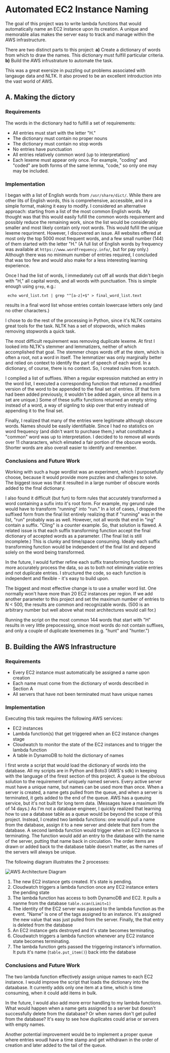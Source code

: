 # Automated EC2 Instance Naming

The goal of this project was to write lambda functions that would automatically name an EC2 instance upon its creation. A unique and memorable alias makes the server easy to track and manage within the AWS infrastructure.

There are two distinct parts to this project:
**a)** Create a dictionary of words from which to draw the names. This dictionary must fulfill particular criteria. 
**b)** Build the AWS infrustrature to automate the task.

This was a great exersize in puzzling out problems associated with langauge data and NLTK. It also proved to be an excellent introduction into the vast world of AWS.

## A. Making the dictory

### Requirements

The words in the dictionary had to fulfill a set of requirements:
* All entries must start with the letter "H."
* The dictionary must contain no proper nouns
* The dictionary must contain no stop words
* No entries have punctuation
* All entries relatively common word (up to interpretation)
* Each lexeme must appear only once. For example, "coding" and "coded" are both forms of the same lemma, "code," so only one may may be included.

### Implementation

I began with a list of English words from `/usr/share/dict/`. While there are other lits of English words, this is comprehensive, accessible, and in a simple format, making it easy to modify. I considered an alternative approach: starting from a list of the most common English words. My thought was that this would easily fufill the common words requirement and possibly reduce the remaining work, since the list would be considerably smaller and most likely contain only root words. This would fufill the unique lexeme requriment. However, I discovered an issue. All websites offered at most only the top 5000 most frequent words, and a few small number (144) of them started with the letter "H." (A full list of English words by frequency was available at `https://www.wordfrequency.info/`, but for pay only.) Although there was no minimum number of entries required, I concluded that was too few and would also make for a less interesting learning experience. 

Once I had the list of words, I immediately cut off all words that didn't begin with "H," all capital words, and all words with punctuation. This is simple enough using `grep`, e.g.:

` echo word_list.txt | grep "^[a-z]+$" > final_word_list.text`

results in a final word list whose entries contain lowercase letters only (and no other characters.)

I chose to do the rest of the processing in Python, since it's NLTK contains great tools for the task. NLTK has a set of stopwords, which makes removing stopwords a quick task.

The most difficult requirement was removing duplicate lexeme. At first I looked into NLTK's stemmer and lemmatizers, neither of which accomplished that goal. The stemmer chops words off at the stem, which is often a root, not a word in itself. The lemmatizer was only marginally better and relied on context to identify the part of speech of each word. In a dictionary, of course, there is no context. So, I created rules from scratch.

I complied a list of suffixes. When a regular expression matched an entry in the word list, I executed a corresponding function that returned a modified version of the word to be appended to the final set of entries. (If that form had been added previously, it wouldn't be added again, since all items in a set are unique.) Some of these suffix functions returned an empty string instead of a word, a way of signling to skip over that entry instead of appending it to the final set.

Finally, I realized that many of the entries were legitimate although obscure words. Names should be easily identifiable. Since I had no statistics on word frequency (and didn't want to purchase them,) what constituted a "common" word was up to interpretation. I decided to to remove all words over 11 chararacters, which elimated a fair portion of the obscure words. Shorter words are also overall easier to identify and remember.

### Conclusions and Future Work

Working with such a huge wordlist was an experiment, which I purposefully choose, because it would provide more puzzles and challenges to solve. The biggest issue was that it resulted in a large number of obscure words added to the final dictionary. 

I also found it difficult (but fun) to form rules that accurately transformed a word containing a sufix into it's root form. For example, my gerund rule would have to transform "running" into "run." In a lot of cases, I dropped the suffixed form from the final list entirely realizing that if "running" was in the list, "run" probably was as well. However, not all words that end in "ing" contain a suffix. "Cling" is a counter example. So, that solution is flawed. A related issue is that each suffix transforming function accept the final dictionary of accepted words as a parameter. (The final list is still incomplete.) This is clunky and time/space consuming. Ideally each suffix transforming function would be independent of the final list and depend solely on the word being transformed. 

In the future, I would further refine each suffix transforming function to more accurately process the data, so as to both not eliminate viable entries and not duplicate entries. I structured the code, so each function is independent and flexible - it's easy to build upon.

The biggest and most effective change is to use a smaller word list. One normally won't have more than 20 EC2 instances per region. If we add another parameter to this project and set the maximum number of entries to  N < 500, the results are common and recognizable words. (500 is an arbitrary number but well above what most architectures would call for.)

Running the script on the most common 144 words that start with "H" results in very little prepocessing, since most words do not contain suffixes, and only a couple of duplicate lexememes (e.g. "hunt" and "hunter.")

## B. Building the AWS Infrastructure 

### Requirements

* Every EC2 instance must automatically be assigned a name upon creation
* Each name must come from the dictionary of words described in Section A
* All servers that have not been terminated must have unique names

### Implementation

Executing this task requires the following AWS services:
* EC2 instances
* Lambda function(s) that get triggered when an EC2 instance changes stage
* Cloudwatch to monitor the state of the EC2 instances and to trigger the lambda function
* A table in DynamoDB to hold the dictionary of names

I first wrote a script that would load the dictionary of words into the database. All my scripts are in Python and Boto3 (AWS's sdk) in keeping with the language of the firest section of this project. A queue is the obvious solution to the requirement of uniquely named servers. Every active server must have a unique name, but names can be used more than once. When a server is created, a name gets pulled from the queue, and when a server is terminated, it gets added to the end of the queue. AWS has a queuing service, but it's not built for long term data. (Messages have a maximum life of 14 days.) As I'm not a database engineer, I quickly realized that learning how to use a database table as a queue would be beyond the scope of this project. Instead, I created two lambda functions: one would pull a name from the database, assign it to a new server and delete that item from the database. A second lambda function would trigger when an EC2 instance is terminating. The function would add an entry to the database with the name of the server, putting that name back in circulation. The order items are drawn or added back to the database table doesn't matter, as the names of the servers will always be unique.


The following diagram illustrates the 2 processes:

![AWS Architecture Diagram](https://s3.amazonaws.com/server-naming/AWSServerNames.jpg)

1. The new EC2 instance gets created. It's state is pending.
2. Cloudwatch triggers a lambda function once any EC2 instance enters the pending state
3. The lambda function has access to both DynamoDB and EC2. It pulls a nanme from the database `table.scan(Limit=1)` 
4. The identity of the EC2 server was passed to the lambda function as the event. "Name" is one of the tags assigned to an instance. It's assigned the new value that was just pulled from the server. Finally, the that entry is deleted from the database
5. An EC2 instance gets destroyed and it's state becomes terminating. 
6. Cloudwatch triggers a lambda function whenever any EC2 instance state becomes terminating.
7. The lambda function gets passed the triggering instance's information. It puts it's name (`table.put_item()`) back into the database
 
### Conclusions and Future Work

The two lambda function effectively assign unique names to each EC2 instance. I would improve the script that loads the dictionary into the dataabase. It currently adds only one item at a time, which is time consuming, when it could add items in bulk. 

In the future, I would also add more error handling to my lambda functions. What would happen when a name gets assigned to a server but doesn't successfully delete from the database? Or when names don't get pulled from the database? It's easy to see how duplicates could arise or servers with empty names. 

Another potential improvement would be to implement a proper queue where entries woudl have a time stamp and get withdrawn in the order of creation and later added to the tail of the queue. 